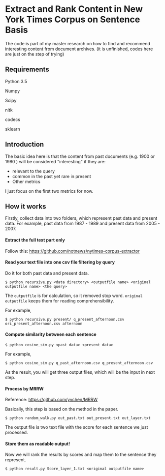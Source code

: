 # Extract and Rank Content in New York Times Corpus on Sentence Basis 



The code is part of my master research on how to find and recommend interesting content from document archives. (it is unfinished, codes here are just on the step of trying)



## Requirements

Python 3.5

Numpy

Scipy

nltk

codecs

sklearn



## Introduction

The basic idea here is that the content from past documents (e.g. 1900 or 1980 ) will be considered "interesting" if they are:

* relevant to the query 
* common in the past yet rare in present
* Other metrics

I just focus on the first two metrics for now.



## How it works

Firstly, collect data into two folders, which represent past data and present data. For example,  past data from 1987 - 1989 and present data from 2005 - 2007.

#### Extract the full text part only

Follow this: https://github.com/notnews/nytimes-corpus-extractor



#### Read your text file into one csv file filtering by query

Do it for both past data and present data.

```Shell
$ python recursive.py <data directory> <outputfile name> <original outputfile name> <the query>
```

The `outputfile` is for calculation, so it removed stop word. `original outputfile` keeps them for reading comprehensibility. 

For example,

```Shell
$ python recursive.py present/ q_present_afternoon.csv ori_present_afternoon.csv afternoon
```



#### Compute similarity between each sentence 

```Shell
$ python cosine_sim.py <past data> <present data> 
```

For example,

```Shell
$ python cosine_sim.py q_past_afternoon.csv q_present_afternoon.csv 
```

As the result, you will get three output files, which will be the input in next step.

#### Process by MRRW

Reference: https://github.com/yvchen/MRRW

Basically, this step is based on the method in the paper.

```shell
$ python random_walk.py out_past.txt out_present.txt out_layer.txt 
```

The output file is two text file with the score for each sentence we just processed.



#### Store them as readable output!

Now we will rank the results by scores and map them to the sentence they represent.

```Shell
$ python result.py Score_layer_1.txt <original outputfile name>
```

